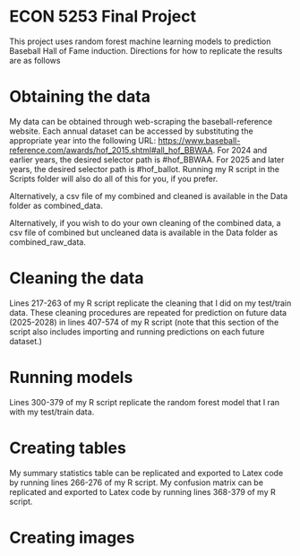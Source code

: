 # ECON 5253 Final Project
This project uses random forest machine learning models to prediction Baseball Hall of Fame induction. Directions for how to replicate the results are as follows

# Obtaining the data
My data can be obtained through web-scraping the baseball-reference website. Each annual dataset can be accessed by substituting the appropriate year into the following URL: https://www.baseball-reference.com/awards/hof_2015.shtml#all_hof_BBWAA. For 2024 and earlier years, the desired selector path is #hof_BBWAA. For 2025 and later years, the desired selector path is #hof_ballot. Running my R script in the Scripts folder will also do all of this for you, if you prefer.

Alternatively, a csv file of my combined and cleaned is available in the Data folder as combined_data.

Alternatively, if you wish to do your own cleaning of the combined data, a csv file of combined but uncleaned data is available in the Data folder as combined_raw_data.

# Cleaning the data
Lines 217-263 of my R script replicate the cleaning that I did on my test/train data. These cleaning procedures are repeated for prediction on future data (2025-2028) in lines 407-574 of my R script (note that this section of the script also includes importing and running predictions on each future dataset.)

# Running models
Lines 300-379 of my R script replicate the random forest model that I ran with my test/train data. 

# Creating tables
My summary statistics table can be replicated and exported to Latex code by running lines 266-276 of my R script. My confusion matrix can be replicated and exported to Latex code by running lines 368-379 of my R script. 

# Creating images



